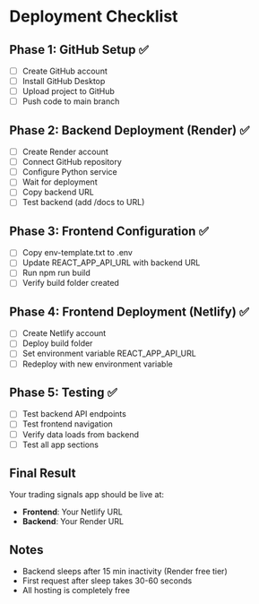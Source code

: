 # Deployment Checklist

## Phase 1: GitHub Setup ✅
- [ ] Create GitHub account
- [ ] Install GitHub Desktop
- [ ] Upload project to GitHub
- [ ] Push code to main branch

## Phase 2: Backend Deployment (Render) ✅
- [ ] Create Render account
- [ ] Connect GitHub repository
- [ ] Configure Python service
- [ ] Wait for deployment
- [ ] Copy backend URL
- [ ] Test backend (add /docs to URL)

## Phase 3: Frontend Configuration ✅
- [ ] Copy env-template.txt to .env
- [ ] Update REACT_APP_API_URL with backend URL
- [ ] Run npm run build
- [ ] Verify build folder created

## Phase 4: Frontend Deployment (Netlify) ✅
- [ ] Create Netlify account
- [ ] Deploy build folder
- [ ] Set environment variable REACT_APP_API_URL
- [ ] Redeploy with new environment variable

## Phase 5: Testing ✅
- [ ] Test backend API endpoints
- [ ] Test frontend navigation
- [ ] Verify data loads from backend
- [ ] Test all app sections

## Final Result
Your trading signals app should be live at:
- **Frontend**: Your Netlify URL
- **Backend**: Your Render URL

## Notes
- Backend sleeps after 15 min inactivity (Render free tier)
- First request after sleep takes 30-60 seconds
- All hosting is completely free

